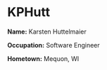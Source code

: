 # KPHutt

**Name:** Karsten Huttelmaier

**Occupation:** Software Engineer

**Hometown:**  Mequon, WI
